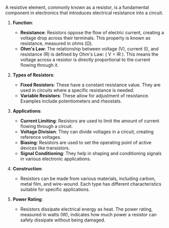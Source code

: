 A resistive element, commonly known as a resistor, is a fundamental component in electronics that introduces electrical resistance into a circuit.

1. **Function**:
   - **Resistance**: Resistors oppose the flow of electric current, creating a voltage drop across their terminals. This property is known as resistance, measured in ohms (Ω).
   - **Ohm's Law**: The relationship between voltage (V), current (I), and resistance (R) is defined by Ohm's Law: \( V = IR \). This means the voltage across a resistor is directly proportional to the current flowing through it.

2. **Types of Resistors**:
   - **Fixed Resistors**: These have a constant resistance value. They are used in circuits where a specific resistance is needed.
   - **Variable Resistors**: These allow for adjustment of resistance. Examples include potentiometers and rheostats.

3. **Applications**:
   - **Current Limiting**: Resistors are used to limit the amount of current flowing through a circuit.
   - **Voltage Division**: They can divide voltages in a circuit, creating reference voltages.
   - **Biasing**: Resistors are used to set the operating point of active devices like transistors.
   - **Signal Conditioning**: They help in shaping and conditioning signals in various electronic applications.

4. **Construction**:
   - Resistors can be made from various materials, including carbon, metal film, and wire-wound. Each type has different characteristics suitable for specific applications.

5. **Power Rating**:
   - Resistors dissipate electrical energy as heat. The power rating, measured in watts (W), indicates how much power a resistor can safely dissipate without being damaged.
